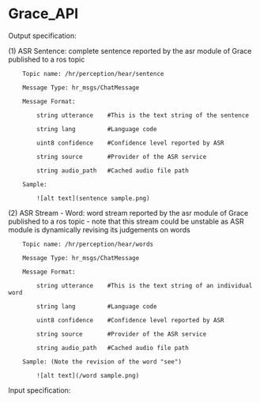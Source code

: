 # Grace_API



Output specification: 

(1) ASR Sentence: complete sentence reported by the asr module of Grace published to a ros topic 

        Topic name: /hr/perception/hear/sentence 

        Message Type: hr_msgs/ChatMessage 

        Message Format: 

            string utterance    #This is the text string of the sentence 

            string lang         #Language code 
        
            uint8 confidence    #Confidence level reported by ASR 

            string source       #Provider of the ASR service 

            string audio_path   #Cached audio file path 

        Sample: 

            ![alt text](sentence sample.png) 


(2) ASR Stream - Word: word stream reported by the asr module of Grace published to a ros topic - note that this stream could be unstable as ASR module is dynamically revising its judgements on words

        Topic name: /hr/perception/hear/words

        Message Type: hr_msgs/ChatMessage

        Message Format:

            string utterance    #This is the text string of an individual word 

            string lang         #Language code

            uint8 confidence    #Confidence level reported by ASR

            string source       #Provider of the ASR service

            string audio_path   #Cached audio file path 

        Sample: (Note the revision of the word "see")
        
            ![alt text](/word sample.png)
















Input specification:















































